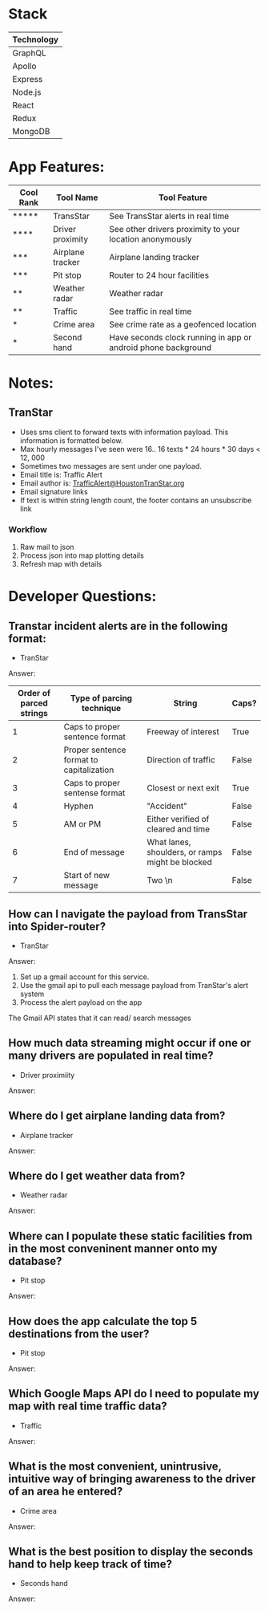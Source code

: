 # Stack

| Technology |
| ---------- |
| GraphQL    |
| Apollo     |
| Express    |
| Node.js    |
| React      |
| Redux      |
| MongoDB    |

# App Features:

| Cool Rank  | Tool Name        | Tool Feature                                                  |
| ---------- | ---------------- | ------------------------------------------------------------- |
| \*\*\*\*\* | TransStar        | See TransStar alerts in real time                             |
| \*\*\*\*   | Driver proximity | See other drivers proximity to your location anonymously      |
| \*\*\*     | Airplane tracker | Airplane landing tracker                                      |
| \*\*\*     | Pit stop         | Router to 24 hour facilities                                  |
| \*\*       | Weather radar    | Weather radar                                                 |
| \*\*       | Traffic          | See traffic in real time                                      |
| \*         | Crime area       | See crime rate as a geofenced location                        |
| \*         | Second hand      | Have seconds clock running in app or android phone background |

# Notes:

## TranStar

- Uses sms client to forward texts with information payload. This information is formatted below.
- Max hourly messages I've seen were 16.. 16 texts \* 24 hours \* 30 days < 12, 000
- Sometimes two messages are sent under one payload.
- Email title is: Traffic Alert
- Email author is: TrafficAlert@HoustonTranStar.org
- Email signature links
- If text is within string length count, the footer contains an unsubscribe link

### Workflow

1. Raw mail to json
2. Process json into map plotting details
3. Refresh map with details

# Developer Questions:

## Transtar incident alerts are in the following format:

- TranStar

Answer:

| Order of parced strings | Type of parcing technique                | String                                           | Caps? |
| ----------------------- | ---------------------------------------- | ------------------------------------------------ | ----- |
| 1                       | Caps to proper sentence format           | Freeway of interest                              | True  |
| 2                       | Proper sentence format to capitalization | Direction of traffic                             | False |
| 3                       | Caps to proper sentense format           | Closest or next exit                             | True  |
| 4                       | Hyphen                                   | "Accident"                                       | False |
| 5                       | AM or PM                                 | Either verified of cleared and time              | False |
| 6                       | End of message                           | What lanes, shoulders, or ramps might be blocked | False |
| 7                       | Start of new message                     | Two \n                                           | False |

## How can I navigate the payload from TransStar into Spider-router?

- TranStar

Answer:

1. Set up a gmail account for this service.
2. Use the gmail api to pull each message payload from TranStar's alert system
3. Process the alert payload on the app

The Gmail API states that it can read/ search messages

## How much data streaming might occur if one or many drivers are populated in real time?

- Driver proximiity

Answer:

## Where do I get airplane landing data from?

- Airplane tracker

Answer:

## Where do I get weather data from?

- Weather radar

Answer:

## Where can I populate these static facilities from in the most conveninent manner onto my database?

- Pit stop

Answer:

## How does the app calculate the top 5 destinations from the user?

- Pit stop

Answer:

## Which Google Maps API do I need to populate my map with real time traffic data?

- Traffic

Answer:

## What is the most convenient, unintrusive, intuitive way of bringing awareness to the driver of an area he entered?

- Crime area

Answer:

## What is the best position to display the seconds hand to help keep track of time?

- Seconds hand

Answer:
